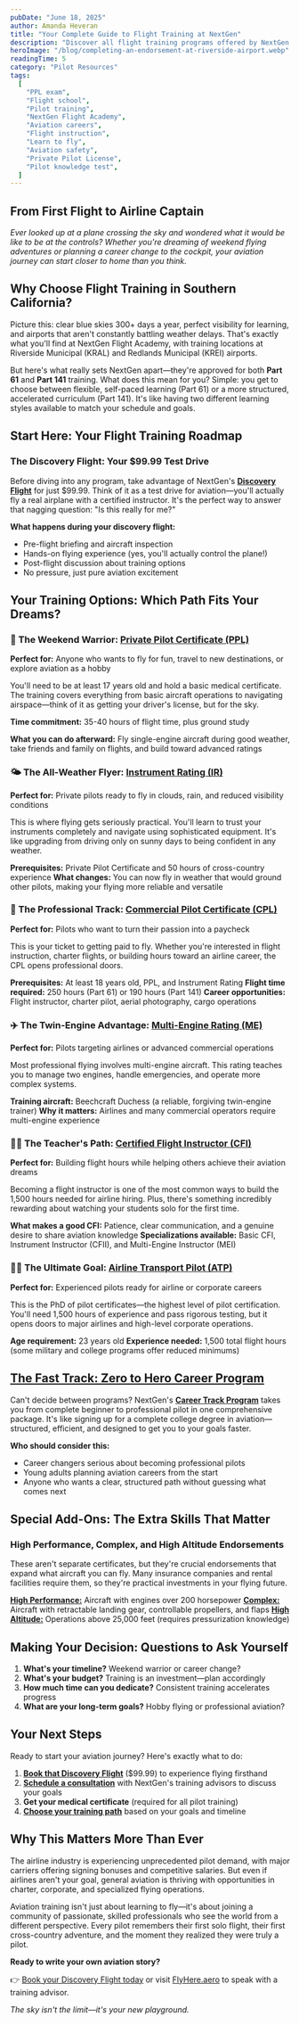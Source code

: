 ```yaml
---
pubDate: "June 18, 2025"
author: Amanda Heveran
title: "Your Complete Guide to Flight Training at NextGen"
description: "Discover all flight training programs offered by NextGen Flight Academy in Riverside and Redlands, California—from Private Pilot to ATP and CFI. Learn which path is right for you."
heroImage: "/blog/completing-an-endorsement-at-riverside-airport.webp"
readingTime: 5
category: "Pilot Resources"
tags:
  [
    "PPL exam",
    "Flight school",
    "Pilot training",
    "NextGen Flight Academy",
    "Aviation careers",
    "Flight instruction",
    "Learn to fly",
    "Aviation safety",
    "Private Pilot License",
    "Pilot knowledge test",
  ]
---
```


## From First Flight to Airline Captain

_Ever looked up at a plane crossing the sky and wondered what it would be like to be at the controls? Whether you're dreaming of weekend flying adventures or planning a career change to the cockpit, your aviation journey can start closer to home than you think._

## Why Choose Flight Training in Southern California?

Picture this: clear blue skies 300+ days a year, perfect visibility for learning, and airports that aren't constantly battling weather delays. That's exactly what you'll find at NextGen Flight Academy, with training locations at Riverside Municipal (KRAL) and Redlands Municipal (KREI) airports.

But here's what really sets NextGen apart—they're approved for both **Part 61** and **Part 141** training. What does this mean for you? Simple: you get to choose between flexible, self-paced learning (Part 61) or a more structured, accelerated curriculum (Part 141). It's like having two different learning styles available to match your schedule and goals.

## Start Here: Your Flight Training Roadmap

### The Discovery Flight: Your $99.99 Test Drive

Before diving into any program, take advantage of NextGen's [**Discovery Flight**](/intro-flight) for just $99.99. Think of it as a test drive for aviation—you'll actually fly a real airplane with a certified instructor. It's the perfect way to answer that nagging question: "Is this really for me?"

**What happens during your discovery flight:**

- Pre-flight briefing and aircraft inspection
- Hands-on flying experience (yes, you'll actually control the plane!)
- Post-flight discussion about training options
- No pressure, just pure aviation excitement

## Your Training Options: Which Path Fits Your Dreams?

### 🎯 The Weekend Warrior: [Private Pilot Certificate (PPL)](/training-programs/private-pilot)

**Perfect for:** Anyone who wants to fly for fun, travel to new destinations, or explore aviation as a hobby

You'll need to be at least 17 years old and hold a basic medical certificate. The training covers everything from basic aircraft operations to navigating airspace—think of it as getting your driver's license, but for the sky.

**Time commitment:** 35-40 hours of flight time, plus ground study

**What you can do afterward:** Fly single-engine aircraft during good weather, take friends and family on flights, and build toward advanced ratings

### 🌤️ The All-Weather Flyer: [Instrument Rating (IR)](/training-programs/instrument-rating)

**Perfect for:** Private pilots ready to fly in clouds, rain, and reduced visibility conditions

This is where flying gets seriously practical. You'll learn to trust your instruments completely and navigate using sophisticated equipment. It's like upgrading from driving only on sunny days to being confident in any weather.

**Prerequisites:** Private Pilot Certificate and 50 hours of cross-country experience
**What changes:** You can now fly in weather that would ground other pilots, making your flying more reliable and versatile

### 💼 The Professional Track: [Commercial Pilot Certificate (CPL)](/training-programs/commercial-pilot)

**Perfect for:** Pilots who want to turn their passion into a paycheck

This is your ticket to getting paid to fly. Whether you're interested in flight instruction, charter flights, or building hours toward an airline career, the CPL opens professional doors.

**Prerequisites:** At least 18 years old, PPL, and Instrument Rating
**Flight time required:** 250 hours (Part 61) or 190 hours (Part 141)
**Career opportunities:** Flight instructor, charter pilot, aerial photography, cargo operations

### ✈️ The Twin-Engine Advantage: [Multi-Engine Rating (ME)](/training-programs/multi-engine-rating)

**Perfect for:** Pilots targeting airlines or advanced commercial operations

Most professional flying involves multi-engine aircraft. This rating teaches you to manage two engines, handle emergencies, and operate more complex systems.

**Training aircraft:** Beechcraft Duchess (a reliable, forgiving twin-engine trainer)
**Why it matters:** Airlines and many commercial operators require multi-engine experience

### 👨‍🏫 The Teacher's Path: [Certified Flight Instructor (CFI)](/training-programs/certified-flight-instructor)

**Perfect for:** Building flight hours while helping others achieve their aviation dreams

Becoming a flight instructor is one of the most common ways to build the 1,500 hours needed for airline hiring. Plus, there's something incredibly rewarding about watching your students solo for the first time.

**What makes a good CFI:** Patience, clear communication, and a genuine desire to share aviation knowledge
**Specializations available:** Basic CFI, Instrument Instructor (CFII), and Multi-Engine Instructor (MEI)

### 👨‍✈️ The Ultimate Goal: [Airline Transport Pilot (ATP)](/training-programs/airline-transport-pilot)

**Perfect for:** Experienced pilots ready for airline or corporate careers

This is the PhD of pilot certificates—the highest level of pilot certification. You'll need 1,500 hours of experience and pass rigorous testing, but it opens doors to major airlines and high-level corporate operations.

**Age requirement:** 23 years old
**Experience needed:** 1,500 total flight hours (some military and college programs offer reduced minimums)

## [The Fast Track: Zero to Hero Career Program](/training-programs/career)

Can't decide between programs? NextGen's [**Career Track Program**](/training-programs/career) takes you from complete beginner to professional pilot in one comprehensive package. It's like signing up for a complete college degree in aviation—structured, efficient, and designed to get you to your goals faster.

**Who should consider this:**

- Career changers serious about becoming professional pilots
- Young adults planning aviation careers from the start
- Anyone who wants a clear, structured path without guessing what comes next

## Special Add-Ons: The Extra Skills That Matter

### High Performance, Complex, and High Altitude Endorsements

These aren't separate certificates, but they're crucial endorsements that expand what aircraft you can fly. Many insurance companies and rental facilities require them, so they're practical investments in your flying future.

[**High Performance:**](/training-programs/high-performance-endorsement) Aircraft with engines over 200 horsepower
[**Complex:**](/training-programs/complex-endorsement) Aircraft with retractable landing gear, controllable propellers, and flaps
[**High Altitude:**](/training-programs/high-altitude-endorsement) Operations above 25,000 feet (requires pressurization knowledge)

## Making Your Decision: Questions to Ask Yourself

1. **What's your timeline?** Weekend warrior or career change?
2. **What's your budget?** Training is an investment—plan accordingly
3. **How much time can you dedicate?** Consistent training accelerates progress
4. **What are your long-term goals?** Hobby flying or professional aviation?

## Your Next Steps

Ready to start your aviation journey? Here's exactly what to do:

1. [**Book that Discovery Flight**](/intro-flight) ($99.99) to experience flying firsthand
2. [**Schedule a consultation**](/contact) with NextGen's training advisors to discuss your goals
3. **Get your medical certificate** (required for all pilot training)
4. [**Choose your training path**](/training-programs) based on your goals and timeline

## Why This Matters More Than Ever

The airline industry is experiencing unprecedented pilot demand, with major carriers offering signing bonuses and competitive salaries. But even if airlines aren't your goal, general aviation is thriving with opportunities in charter, corporate, and specialized flying operations.

Aviation training isn't just about learning to fly—it's about joining a community of passionate, skilled professionals who see the world from a different perspective. Every pilot remembers their first solo flight, their first cross-country adventure, and the moment they realized they were truly a pilot.

**Ready to write your own aviation story?**

👉 [Book your Discovery Flight today](/intro-flight/) or visit [FlyHere.aero](/) to speak with a training advisor.

_The sky isn't the limit—it's your new playground._
